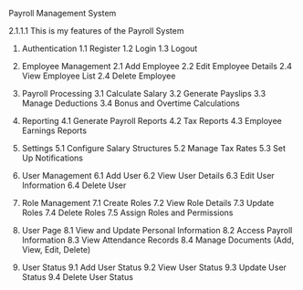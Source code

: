 Payroll Management System

2.1.1.1 This is my features of the Payroll System

1. Authentication
1.1 Register
1.2 Login
1.3 Logout

2. Employee Management
2.1 Add Employee
2.2 Edit Employee Details
2.4 View Employee List
2.4 Delete Employee

3. Payroll Processing
3.1 Calculate Salary
3.2 Generate Payslips
3.3 Manage Deductions
3.4 Bonus and Overtime Calculations

4. Reporting
4.1 Generate Payroll Reports
4.2 Tax Reports
4.3 Employee Earnings Reports

5. Settings
5.1 Configure Salary Structures
5.2 Manage Tax Rates
5.3 Set Up Notifications

6. User Management
6.1 Add User
6.2 View User Details
6.3 Edit User Information
6.4 Delete User

7. Role Management
7.1 Create Roles
7.2 View Role Details
7.3 Update Roles
7.4 Delete Roles
7.5 Assign Roles and Permissions

8. User Page
8.1 View and Update Personal Information
8.2 Access Payroll Information
8.3 View Attendance Records
8.4 Manage Documents (Add, View, Edit, Delete)

9. User Status
9.1 Add User Status
9.2 View User Status
9.3 Update User Status
9.4 Delete User Status
